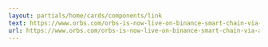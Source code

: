 ```yaml
---
layout: partials/home/cards/components/link
text: https://www.orbs.com/orbs-is-now-live-on-binance-smart-chain-via-anyswap-cross-chain-bridge/
url: https://www.orbs.com/orbs-is-now-live-on-binance-smart-chain-via-anyswap-cross-chain-bridge/
---
```

